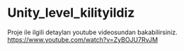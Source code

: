 # Unity_level_kilityildiz

Proje ile ilgili detayları youtube videosundan bakabilirsiniz.
https://www.youtube.com/watch?v=ZyBOJU7RvJM
